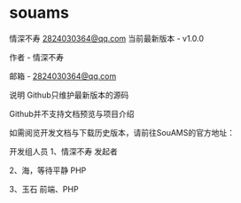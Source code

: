 # souams
情深不寿
2824030364@qq.com
当前最新版本 - v1.0.0

作者 - 情深不寿

邮箱 - 2824030364@qq.com

说明
Github只维护最新版本的源码

Github并不支持文档预览与项目介绍

如需阅览开发文档与下载历史版本，请前往SouAMS的官方地址：


开发组人员
1、情深不寿  发起者

2、海，等待平静  PHP

3、玉石  前端、PHP